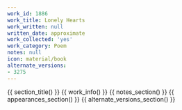 ```yaml
---
work_id: 1886
work_title: Lonely Hearts
work_written: null
written_date: approximate
work_collected: 'yes'
work_category: Poem
notes: null
icon: material/book
alternate_versions:
- 3275
---
```


{{ section_title() }}
{{ work_info() }}
{{ notes_section() }}
{{ appearances_section() }}
{{ alternate_versions_section() }}